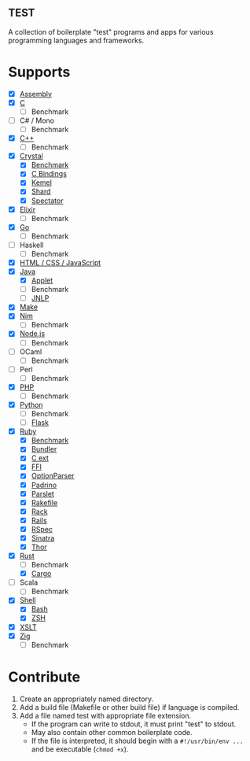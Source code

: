 TEST
----

A collection of boilerplate "test" programs and apps for various programming
languages and frameworks.

Supports
========

* [X] [Assembly](asm)
* [X] [C](c)
  * [ ] Benchmark
* [ ] C# / Mono
  * [ ] Benchmark
* [X] [C++](cpp)
  * [ ] Benchmark
* [X] [Crystal](crystal)
  * [X] [Benchmark](crystal/benchmark)
  * [X] [C Bindings](crystal/bindings)
  * [X] [Kemel](crystal/kemel)
  * [X] [Shard](crystal/shard)
  * [X] [Spectator](crystal/spectator)
* [X] [Elixir](elixir)
  * [ ] Benchmark
* [X] [Go](go)
  * [ ] Benchmark
* [ ] Haskell
  * [ ] Benchmark
* [X] [HTML / CSS / JavaScript](html)
* [X] [Java](java)
  * [X] [Applet](java/applet)
  * [ ] Benchmark
  * [ ] [JNLP](http://docs.oracle.com/javase/tutorial/deployment/applet/deployingApplet.html)
* [X] [Make](make)
* [X] [Nim](nim)
  * [ ] Benchmark
* [X] [Node.js](node.js)
  * [ ] Benchmark
* [ ] OCaml
  * [ ] Benchmark
* [ ] Perl
  * [ ] Benchmark
* [X] [PHP](php)
  * [ ] Benchmark
* [X] [Python](python)
  * [ ] Benchmark
  * [ ] [Flask](https://flask.palletsprojects.com/en/2.0.x/)
* [X] [Ruby](ruby)
  * [X] [Benchmark](ruby/benchmark.rb)
  * [X] [Bundler](ruby/bundler)
  * [X] [C ext](ruby/c_ext)
  * [X] [FFI](ruby/ffi)
  * [X] [OptionParser](ruby/optparse.rb)
  * [X] [Padrino](ruby/padrino)
  * [X] [Parslet](ruby/parslet)
  * [X] [Rakefile](ruby/Rakefile)
  * [X] [Rack](ruby/rack)
  * [X] [Rails](ruby/rails)
  * [X] [RSpec](ruby/rspec)
  * [X] [Sinatra](ruby/sinatra)
  * [X] [Thor](ruby/thor)
* [X] [Rust](rust)
  * [ ] Benchmark
  * [X] [Cargo](rust/cargo)
* [ ] Scala
  * [ ] Benchmark
* [X] [Shell](shell)
  * [X] [Bash](shell/bash)
  * [X] [ZSH](shell/zsh)
* [X] [XSLT](xslt)
* [X] [Zig](zig)
  * [ ] Benchmark

Contribute
==========

1. Create an appropriately named directory.
2. Add a build file (Makefile or other build file) if language is compiled.
3. Add a file named test with appropriate file extension.
   * If the program can write to stdout, it must print "test" to stdout.
   * May also contain other common boilerplate code.
   * If the file is interpreted, it should begin with a `#!/usr/bin/env ...` and
     be executable (`chmod +x`).
